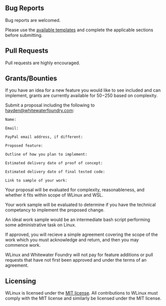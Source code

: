 ## Bug Reports

Bug reports are welcomed.

Please use the [available templates](https://github.com/WhitewaterFoundry/WLinux/issues/new/choose) and complete the applicable sections before submitting.

## Pull Requests

Pull requests are highly encouraged.

## Grants/Bounties

If you have an idea for a new feature you would like to see included and can implement, grants are currently available for $50-$250 based on complexity.

Submit a proposal including the following to hayden@whitewaterfoundry.com:
```
Name:

Email:

PayPal email address, if different:

Proposed feature:

Outline of how you plan to implement:

Estimated delivery date of proof of concept:

Estimated delivery date of final tested code:

Link to sample of your work:
```
Your proposal will be evaluated for complexity, reasonableness, and whether it fits within scope of WLinux and WSL.

Your work sample will be evaluated to determine if you have the technical competancy to implement the proposed change.

An ideal work sample would be an intermediate bash script performing some administrative task on Linux.

If approved, you will recieve a simple agreement covering the scope of the work which you must acknowledge and return, and then you may commence work.

WLinux and Whitewater Foundry will not pay for feature additions or pull requests that have not first been approved and under the terms of an agreement.

## Licensing

WLinux is licensed under the [MIT license](https://github.com/WhitewaterFoundry/WLinux/blob/master/LICENSE.md). All contributions to WLinux must comply with the MIT license and similarly be licensed under the MIT license.
